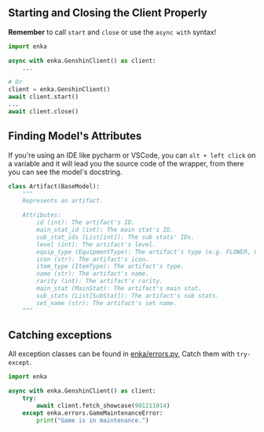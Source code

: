 ## Starting and Closing the Client Properly
**Remember** to call `start` and `close` or use the `async with` syntax!
```py
import enka

async with enka.GenshinClient() as client:
    ...

# Or
client = enka.GenshinClient()
await client.start()
...
await client.close()
```

## Finding Model's Attributes
If you're using an IDE like pycharm or VSCode, you can `alt + left click` on a variable and it will lead you the source code of the wrapper, from there you can see the model's docstring.
```py
class Artifact(BaseModel):
    """
    Represents an artifact.

    Attributes:
        id (int): The artifact's ID.
        main_stat_id (int): The main stat's ID.
        sub_stat_ids (List[int]): The sub stats' IDs.
        level (int): The artifact's level.
        equip_type (EquipmentType): The artifact's type (e.g. FLOWER, GOBLET, etc.).
        icon (str): The artifact's icon.
        item_type (ItemType): The artifact's type.
        name (str): The artifact's name.
        rarity (int): The artifact's rarity.
        main_stat (MainStat): The artifact's main stat.
        sub_stats (List[SubStat]): The artifact's sub stats.
        set_name (str): The artifact's set name.
    """
```

## Catching exceptions

All exception classes can be found in [enka/errors.py](https://github.com/seriaati/enka-py/blob/460f9984fb2384caa012f3c394b224f6b9f58bb9/enka/errors.py), Catch them with `try-except`.
```py
import enka

async with enka.GenshinClient() as client:
    try:
        await client.fetch_showcase(901211014)
    except enka.errors.GameMaintenanceError:
        print("Game is in maintenance.")
```
